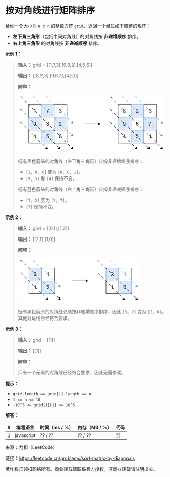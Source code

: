 # 按对角线进行矩阵排序

给你一个大小为 `n x n` 的整数方阵 `grid`。返回一个经过如下调整的矩阵：

- **左下角三角形**（包括中间对角线）的对角线按 **非递增顺序** 排序。
- **右上角三角形** 的对角线按 **非递减顺序** 排序。

**示例 1：**

> **输入：** grid = [[1,7,3],[9,8,2],[4,5,6]]
> 
> **输出：** [[8,2,3],[9,6,7],[4,5,1]]
> 
> **解释：**
> 
> ![示例1](./ex1.png)
> 
> 标有黑色箭头的对角线（左下角三角形）应按非递增顺序排序：
> - `[1, 8, 6]` 变为 `[8, 6, 1]`。
> - `[9, 5]` 和 `[4]` 保持不变。
> 
> 标有蓝色箭头的对角线（右上角三角形）应按非递减顺序排序：
> - `[7, 2]` 变为 `[2, 7]`。
> - `[3]` 保持不变。

**示例 2：**

> **输入：** grid = [[0,1],[1,2]]
> 
> **输出：** [[2,1],[1,0]]
> 
> **解释：**
> 
> ![示例2](./ex2.png)
> 
> 标有黑色箭头的对角线必须按非递增顺序排序，因此 `[0, 2]` 变为 `[2, 0]`。其他对角线已经符合要求。

**示例 3：**

> **输入：** grid = [[1]]
> 
> **输出：** [[1]]
> 
> **解释：**
> 
> 只有一个元素的对角线已经符合要求，因此无需修改。

**提示：**

- `grid.length == grid[i].length == n`
- `1 <= n <= 10`
- `-10^5 <= grid[i][j] <= 10^5`

**解答：**

**#**|**编程语言**|**时间（ms / %）**|**内存（MB / %）**|**代码**
------|----------|-----------------|----------------|--------
1|javascript|?? / ??|?? / ??|[??](./javascript/ac_v1.js)

来源：力扣（LeetCode）

链接：https://leetcode.cn/problems/sort-matrix-by-diagonals

著作权归领扣网络所有。商业转载请联系官方授权，非商业转载请注明出处。
